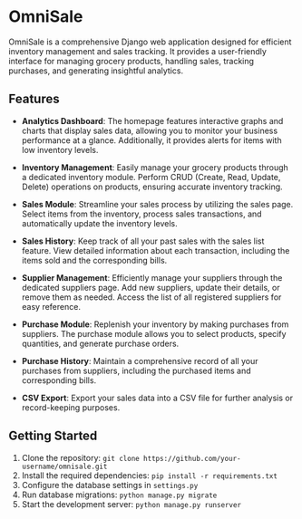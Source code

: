 # OmniSale

OmniSale is a comprehensive Django web application designed for efficient inventory management and sales tracking. It provides a user-friendly interface for managing grocery products, handling sales, tracking purchases, and generating insightful analytics.

## Features

- **Analytics Dashboard**: The homepage features interactive graphs and charts that display sales data, allowing you to monitor your business performance at a glance. Additionally, it provides alerts for items with low inventory levels.

- **Inventory Management**: Easily manage your grocery products through a dedicated inventory module. Perform CRUD (Create, Read, Update, Delete) operations on products, ensuring accurate inventory tracking.

- **Sales Module**: Streamline your sales process by utilizing the sales page. Select items from the inventory, process sales transactions, and automatically update the inventory levels.

- **Sales History**: Keep track of all your past sales with the sales list feature. View detailed information about each transaction, including the items sold and the corresponding bills.

- **Supplier Management**: Efficiently manage your suppliers through the dedicated suppliers page. Add new suppliers, update their details, or remove them as needed. Access the list of all registered suppliers for easy reference.

- **Purchase Module**: Replenish your inventory by making purchases from suppliers. The purchase module allows you to select products, specify quantities, and generate purchase orders.

- **Purchase History**: Maintain a comprehensive record of all your purchases from suppliers, including the purchased items and corresponding bills.

- **CSV Export**: Export your sales data into a CSV file for further analysis or record-keeping purposes.

## Getting Started

1. Clone the repository: `git clone https://github.com/your-username/omnisale.git`
2. Install the required dependencies: `pip install -r requirements.txt`
3. Configure the database settings in `settings.py`
4. Run database migrations: `python manage.py migrate`
5. Start the development server: `python manage.py runserver`